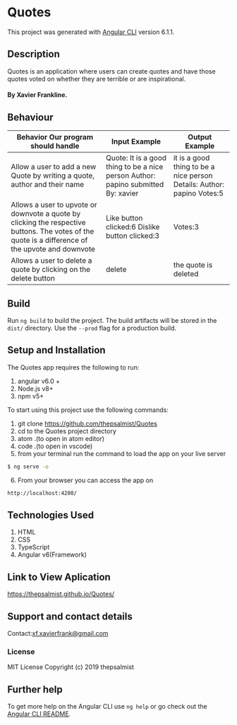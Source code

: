 # Quotes

This project was generated with [Angular CLI](https://github.com/angular/angular-cli) version 6.1.1.

## Description

Quotes is an application where users can create quotes and have those quotes voted on whether they are terrible or are inspirational.

#### By Xavier Frankline.

## Behaviour

| Behavior Our program should handle                                                                                                                | Input Example                                                                      | Output Example                                                         |
| ------------------------------------------------------------------------------------------------------------------------------------------------- | ---------------------------------------------------------------------------------- | ---------------------------------------------------------------------- |
| Allow a user to add a new Quote by writing a quote, author and their name                                                                         | Quote: It is a good thing to be a  nice person Author: papino submitted By: xavier | it is a good thing to be a nice person Details: Author: papino Votes:5 |
| Allows a user to upvote or downvote a quote by clicking the respective buttons. The votes of the quote is a difference of the upvote and downvote | Like button clicked:6 Dislike button clicked:3                                     | Votes:3                                                                |
| Allows a user to delete a quote by clicking on the delete button                                                                                  | delete                                                                             | the quote is deleted                                                   |

## Build

Run `ng build` to build the project. The build artifacts will be stored in the `dist/` directory. Use the `--prod` flag for a production build.

## Setup and Installation

The Quotes app requires the following to  run:

1. angular v6.0 +
2. Node.js v8+
3. npm v5+

To start using this project use the following commands:
1. git clone <https://github.com/thepsalmist/Quotes>
2. cd to the Quotes project directory
3. atom .(to open in atom editor)
4. code .(to open in vscode)
5. from your terminal run the command to load the app on your live server

```sh
$ ng serve -o
```

6.  From your browser you can access the app on

```sh
http://localhost:4200/
```

## Technologies Used

1.  HTML
2.  CSS
3.  TypeScript
4.  Angular v6(Framework)

## Link to View Aplication

<https://thepsalmist.github.io/Quotes/>

## Support and contact details

Contact:xf.xavierfrank@gmail.com

### License

MIT License
Copyright (c) 2019 thepsalmist

## Further help

To get more help on the Angular CLI use `ng help` or go check out the [Angular CLI README](https://github.com/angular/angular-cli/blob/master/README.md).
